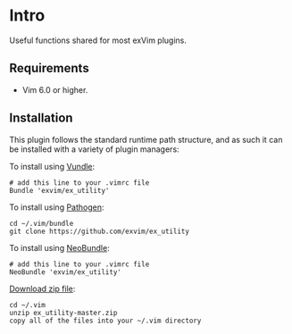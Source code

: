 # Intro

Useful functions shared for most exVim plugins. 

## Requirements

- Vim 6.0 or higher.

## Installation

This plugin follows the standard runtime path structure, and as such it can 
be installed with a variety of plugin managers:
    
To install using [Vundle](https://github.com/gmarik/vundle):

    # add this line to your .vimrc file
    Bundle 'exvim/ex_utility'

To install using [Pathogen](https://github.com/tpope/vim-pathogen):

    cd ~/.vim/bundle
    git clone https://github.com/exvim/ex_utility

To install using [NeoBundle](https://github.com/Shougo/neobundle.vim):

    # add this line to your .vimrc file
    NeoBundle 'exvim/ex_utility'

[Download zip file](https://github.com/exvim/ex_utility/archive/master.zip):

    cd ~/.vim
    unzip ex_utility-master.zip
    copy all of the files into your ~/.vim directory
